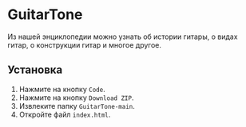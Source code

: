 # GuitarTone
Из нашей энциклопедии можно узнать об истории гитары, о видах гитар, о конструкции гитар и многое другое.
## Установка
1. Нажмите на кнопку `Code`.
2. Нажмите на кнопку `Download ZIP`.
3. Извлеките папку `GuitarTone-main`.
4. Откройте файл `index.html`.
